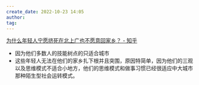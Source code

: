 ```yaml
---
create_date: 2022-10-23 14:05
author: 
tag: 
---
```


[为什么年轻人宁愿挤死在北上广也不愿意回家乡？ - 知乎](https://www.zhihu.com/question/484981469/answer/2568802643)

- 因为他们多数人的技能树点的只适合城市
- 这些年轻人无法在他们的家乡扎下根并且突围，原因特简单，因为他们的三观以及思维模式不适合小地方，他们的思维模式和做事习惯已经很适应中大城市那种陌生型社会运转模式。
